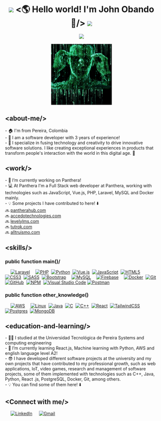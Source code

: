 <h1 align="center">
  <img src="GIF/Earth.gif" width="24px">
    &lt;🌎 Hello world! I'm John Obando 👋/&gt;
  <img src="GIF/Hi.gif" width="40px" />
</h1>

<p align="center">
  <a href="https://github.com/DenverCoder1/readme-typing-svg"><img src="https://readme-typing-svg.herokuapp.com?font=Consolas&color=%33AD83&backgroundColor=%23000000&&size=25&center=true&vCenter=true&width=600&height=100&lines=I'm+Full+Stack+Software+Developer;Systems+and+Computing+Engineer;"></a>
</p>

<div align="center">
  <img src="matrix.png" alt="Texto alternativo" width="200" height="200">
</div>

<h2>&lt;about-me/&gt;</h2>
<p>
   - 🏠 I'm from Pereira, Colombia <br/>
   - 👾 I am a software developer with 3 years of experience! <br/>
   - 💯 I specialize in fusing technology and creativity to drive innovative software solutions. I like creating exceptional experiences in products that transform people's interaction with the world in this digital age. 🤘
</p>

<h2>&lt;work/&gt;</h2>
<p>
   - 👷 I’m currently working on Panthera! <br/>
   - 💻 At Panthera I'm a Full Stack web developer at Panthera, working with technologies such as JavaScript, Vue.js, PHP, Laravel, MySQL and Docker mainly. <br/>
   - 💡 Some projects I have contributed to here! ⬇️ <br/>
    🔜 <a href="https://pantherahub.com/">pantherahub.com</a> <br/>
    🔜 <a href="https://accedotechnologies.com/">accedotechnologies.com</a> <br/>
    🔜 <a href="https://levelylms.com/">levelylms.com</a> <br/>
    🔜 <a href="https://tutrok.com/">tutrok.com</a> <br/>
    🔜 <a href="https://alltruismo.com/">alltruismo.com</a> <br/>
</p>

<h2>&lt;skills/&gt;</h2>

<h3>public function main()/</h3>
&emsp;
<a href="#"><img alt="Laravel" src="https://img.shields.io/badge/-Laravel-red?style=for-the-badge&logo=laravel&logoColor=black"></a>&emsp;
<a href="#"><img alt="PHP" src="https://img.shields.io/badge/-php-blue?style=for-the-badge&logo=php&logoColor=black"></a>&nbsp;
<a href="#"><img alt="Python" src="https://img.shields.io/badge/python-3670A0?style=for-the-badge&logo=python&logoColor=ffdd54"></a>&nbsp;
<a href="#"><img alt="Vue.js" src="https://img.shields.io/badge/vuejs-%2335495e.svg?style=for-the-badge&logo=vuedotjs&logoColor=%234FC08D"></a>&nbsp;
<a href="#"><img alt="JavaScript" src="https://img.shields.io/badge/javascript-%23323330.svg?style=for-the-badge&logo=javascript&logoColor=%23F7DF1E"></a>&nbsp;
<a href="#"><img alt="HTML5" src="https://img.shields.io/badge/html5-%23E34F26.svg?style=for-the-badge&logo=html5&logoColor=white"></a>&nbsp;
<a href="#"><img alt="CSS3" src="https://img.shields.io/badge/css3-%231572B6.svg?style=for-the-badge&logo=css3&logoColor=white"></a>&nbsp;
<a href="#"><img alt="SASS" src="https://img.shields.io/badge/SASS-hotpink.svg?style=for-the-badge&logo=SASS&logoColor=white"></a>&nbsp;
<a href="#"><img alt="Bootstrap" src="https://img.shields.io/badge/bootstrap-%23563D7C.svg?style=for-the-badge&logo=bootstrap&logoColor=white"></a>&emsp;
<a href="#"><img alt="MySQL" src="https://img.shields.io/badge/MySQL-00000F?style=for-the-badge&logo=mysql&logoColor=white"></a>&emsp;
<a href="#"><img alt="Firebase" src="https://img.shields.io/badge/firebase-ffca28?style=for-the-badge&logo=firebase&logoColor=black"></a>&emsp;
<a href="#"><img alt="Docker" src="https://img.shields.io/badge/Docker-2CA5E0?style=for-the-badge&logo=docker&logoColor=white"></a>&nbsp;
<a href="#"><img alt="Git" src="https://img.shields.io/badge/git-%23F05033.svg?style=for-the-badge&logo=git&logoColor=white"></a>&nbsp;
<a href="#"><img alt="GitHub" src="https://img.shields.io/badge/github-%23121011.svg?style=for-the-badge&logo=github&logoColor=white"></a>&nbsp;
<a href="#"><img alt="NPM" src="https://img.shields.io/badge/NPM-%23CB3837.svg?style=for-the-badge&logo=npm&logoColor=white"></a>&nbsp;
<a href="#"><img alt="Visual Studio Code" src="https://img.shields.io/badge/Visual%20Studio%20Code-0078d7.svg?style=for-the-badge&logo=visual-studio-code&logoColor=white"></a>
<a href="#"><img alt="Postman" src="https://img.shields.io/badge/Postman-FF6C37?style=for-the-badge&logo=postman&logoColor=white"></a>&nbsp;

<h3>public function other_knowledge()</h3>
&emsp;
<a href="#"><img alt="AWS" src="https://img.shields.io/badge/Amazon_AWS-232F3E?style=for-the-badge&logo=amazon-aws&logoColor=white"></a>&emsp;
<a href="#"><img alt="Linux" src="https://img.shields.io/badge/Linux-FCC624?style=for-the-badge&logo=linux&logoColor=black"></a>&nbsp;
<a href="#"><img alt="Java" src="https://img.shields.io/badge/java-%23ED8B00.svg?style=for-the-badge&logo=java&logoColor=white"></a>&nbsp;
<a href="#"><img alt="C" src="https://img.shields.io/badge/c-%2300599C.svg?style=for-the-badge&logo=c&logoColor=white"></a>&nbsp;
<a href="#"><img alt="C++" src="https://img.shields.io/badge/c++-%2300599C.svg?style=for-the-badge&logo=c%2B%2B&logoColor=white"></a>&nbsp;
<a href="#"><img alt="React" src="https://img.shields.io/badge/react-%2320232a.svg?style=for-the-badge&logo=react&logoColor=%2361DAFB"></a>&nbsp;
<a href="#"><img alt="TailwindCSS" src="https://img.shields.io/badge/tailwindcss-%2338B2AC.svg?style=for-the-badge&logo=tailwind-css&logoColor=white"></a>
<a href="#"><img alt="Postgres" src="https://img.shields.io/badge/postgres-%23316192.svg?style=for-the-badge&logo=postgresql&logoColor=white"></a>&nbsp;
<a href="#"><img alt="MongoDB" src="https://img.shields.io/badge/MongoDB-%234ea94b.svg?style=for-the-badge&logo=mongodb&logoColor=white"></a>&nbsp;

<h2>&lt;education-and-learning/&gt;</h2>
<p>
   - 👨‍🎓 I studied at the Universidad Tecnológica de Pereira Systems and computing engineering <br/>
   - 🌱 I’m currently learning React.js, Machine learning with Python, AWS and english language level A2! <br/>
   - 😎 I have developed different software projects at the university and my own projects that have contributed to my professional growth, such as web applications, IoT, video games, research and management of software projects, some of them implemented with technologies such as C++, Java, Python, React .js, PostgreSQL, Docker, Git, among others. <br/>
   - 💡 You can find some of them here! ⬇️
 </p>
 
<h2> &lt;Connect with me/&gt; </h2>
&emsp;
<a href="https://www.linkedin.com/in/alejandro-obando-1574a2207/"><img src="https://img.shields.io/badge/linkedin-%230A66C2.svg?style=plastic&logo=linkedin&logoColor=white" alt="LinkedIn"/></a>
&emsp;
<a href="mailto:alejoobando.gil@gmail.com"><img img src="https://img.shields.io/badge/gmail-%23EA4335.svg?style=plastic&logo=gmail&logoColor=white" alt="Gmail"/></a>
